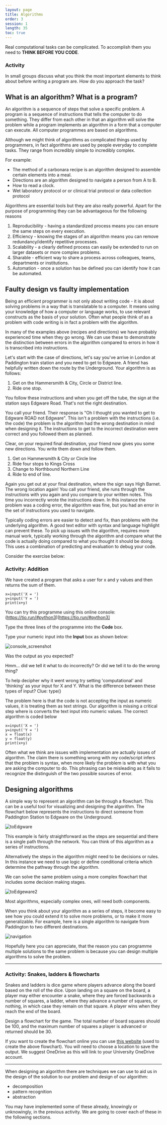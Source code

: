 ```yaml
---
layout: page
title: Algorithms
order: 3
session: 1
length: 35
toc: true
---
```



Real computational tasks can be complicated. To accomplish them you need to **THINK BEFORE YOU CODE**.

### Activity
In small groups discuss what you think the most important elements to think about before writing a program are. How do you approach the task?

## What is an algorithm? What is a program?

An algorithm is a sequence of steps that solve a specific problem. A program is a sequence of instructions that tells the computer to do something. They differ from each other in that an algorithm will solve the problem while a program implements an algorithm in a form that a computer can execute. All computer programmes are based on algorithms.

Although we might think of algorithms as complicated things used by programmers, in fact algorithms are used by people everyday to complete tasks. They range from incredibly simple to incredibly complex. 

For example:

* The method of a carbonara recipe is an algorithm designed to assemble certain elements into a meal. 
* Directions are an algorithm designed to navigate a person from A to B.
* How to read a clock.
* Wet laboratory protocol or or clinical trial protocol or data collection protocol

Algorithms are essential tools but they are also really powerful. Apart for the purpose of programming they can be advantageous for the following reasons

1. Reproducibility - having a standardized process means you can ensure the same steps on every execution.
2. Efficiency - knowing the stages of an algorithm means you can remove redundancy/identify repetitive processes.
3. Scalability - a clearly defined process can easily be extended to run on larger datasets or more complex problems.
4. Sharable - efficient way to share a process across colleagues, teams, departments or institutions.
5. Automation - once a solution has be defined you can identify how it can be automated. 



## Faulty design vs faulty implementation 

Being an efficient programmer is not only about writing code - it is about solving problems in a way that is translatable to a computer. It means using your knowledge of how a computer or language works, to use relevant constructs as the basis of your solution. Often what people think of as a problem with code writing is in fact a problem with the algorithm. 

In many of the examples above (recipes and directions) we have probably experienced time when they go wrong. We can use these to demonstrate the distinction between errors in the algorithm compared to errors in how it is transcribed into instructions.

Let's start with the case of directions, let's say you've arrive in London at Paddington train station and you need to get to Edgware. A friend has helpfully written down the route by the Underground.  Your algorithm is as follows:

1. Get on the Hammersmith & City, Circle or District line. 
2. Ride one stop.

You follow these instructions and when you get off the tube, the sign at the station says Edgware Road. That's not the right destination. 

You call your friend. Their response is "Oh I thought you wanted to get to Edgware ROAD not Edgware". This isn't a problem with the instructions (i.e. the code) the problem is the algorithm had the wrong destination in mind when designing it. The instructions to get to the incorrect destination were correct and you followed them as planned. 

Clear, on your required final destination, your friend now gives you some new directions. You write them down and follow them. 

1. Get on Hammersmith & City or Circle line
2. Ride four stops to Kings Cross
3. Change to Northbound Northern Line
4. Ride to end of line.

Again you get out at your final destination, where the sign says High Barnet. The wrong location again! You call your friend, she runs through the instructions with you again and you compare to your written notes. This time you incorrectly wrote the instructions down. In this instance the problem was a coding error, the algorithm was fine, but you had an error in the set of instructions you used to navigate. 

Typically coding errors are easier to detect and fix, than problems with the underlying algorithm. A good text editor with syntax and language highlight can prevent these. To pick up issues with the algorithm, requires more manual work, typically working through the algorithm and compare what the code is actually doing compared to what you thought it should be doing. This uses a combination of predicting and evaluation to debug your code.

Consider the exercise below:

### Activity: Addition 

We have created a program that asks a user for x and y values and then returns the sum of them.

```
x=input('X = ')
y=input('Y = ')
print(x+y)
```

You can try this programme using this online console: (https://tio.run/#python3)[https://tio.run/#python3]

Type the three lines of the programme into the **Code** box.

Type your numeric input into the **Input** box as shown below:

![console_screenshot](../images/tioscreenshot.png)

Was the output as you expected? 

Hmm... did we tell it what to do incorrectly? Or did we tell it to do the wrong thing?

To help decipher why it went wrong try setting 'computational' and 'thinking' as your input for X and Y. What is the difference between these types of input? Clue: type()

The problem here is that the code is not accepting the input as numeric values, it is treating them as text strings. Our algorithm is missing a critical step where is converts the text input into numeric values. The correct algorithm is coded below

```
x=input('X = ')
y=input('Y = ')
x = float(x)
y = float(y)
print(x+y)
```

Often what we think are issues with implementation are actually issues of algorithm. The claim there is something wrong with my code/script infers that the problem is syntax, when more likely the problem is with what you are asking the computer to do. This phrasing can be misleading as it fails to recognize the distinguish of the two possible sources of error.

## Designing algorithms

A simple way to represent an algorithm can be through a flowchart. This can be a useful tool for visualizing and designing the algorithm. The flowchart below represents the instructions to direct someone from Paddington Station to Edgware on the Underground.

![toEdgware](../images/directions.jpg)

This example is fairly straightforward as the steps are sequential and there is a single path through the network. You can think of this algorithm as a series of instructions. 

Alternatively the steps in the algorithm might need to be decisions or rules. In this instance we need to use logic or define conditional criteria which determine the pathway through the algorithm. 

We can solve the same problem using a more complex flowchart that includes some decision making stages. 

![toEdgeware2](../images/tube-flowchart-decision.jpg)

Most algorithms, especially complex ones, will need both components. 

When you think about your algorithm as a series of steps, it become easy to see how you could extend it to solve more problems, or to make it more generalizable. For example, here is a single algorithm to navigate from Paddington to two different destinations. 

![navigation](../images/nav2.jpg)

Hopefully here you can appreciate, that the reason you can programme multiple solutions to the same problem is because you can design multiple algorithms to solve the problem. 

-----

### Activity: Snakes, ladders & flowcharts

Snakes and ladders is dice game where players advance along the board based on the roll of the dice. Upon landing on a square on the board, a player may either encounter a snake, where they are forced backwards a number of squares, a ladder, where they advance a number of squares, or nothing, in which case they remain on that square. A player wins when they reach the end of the board.

Design a flowchart for the game. The total number of board squares should be 100, and the maximum number of squares a player is advanced or returned should be 30.

If you want to create the flowchart online you can use [this website](https://draw.io/) (used to create the above flowchart). You will need to choose a location to save the output. We suggest OneDrive as this will link to your University OneDrive account. 

-----


When designing an algorithm there are techniques we can use to aid us in the design of the solution to our problem and design of our algorithm:

* decomposition
* pattern recognition
* abstraction

You may have implemented some of these already, knowingly or unknowingly, in the previous activity. We are going to cover each of these in the following sections.